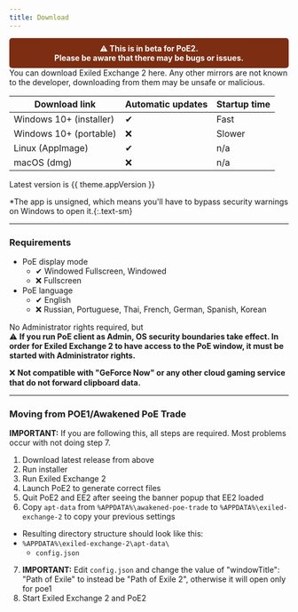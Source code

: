 ```yaml
---
title: Download
---
```


<script setup>
import { useData } from 'vitepress'

const { theme } = useData()
</script>
<div style="background-color: #7c2d12; color: white; padding: 10px; text-align: center; font-weight: bold; border-radius: 5px;">
  ⚠️ This is in beta for PoE2. <br/> Please be aware that there may be bugs or issues.
</div>
You can download Exiled Exchange 2 here. Any other mirrors are not known
to the developer, downloading from them may be unsafe or malicious.

| Download link                                                                                                                                      | Automatic updates | Startup time |
| -------------------------------------------------------------------------------------------------------------------------------------------------- | ----------------- | ------------ |
| <a :href="`${theme.github.releasesUrl}/download/v${theme.appVersion}/exiled-exchange-2-Setup-${theme.appVersion}.exe`">Windows 10+ (installer)</a> | ✔                 | Fast         |
| <a :href="`${theme.github.releasesUrl}/download/v${theme.appVersion}/exiled-exchange-2-${theme.appVersion}.exe`">Windows 10+ (portable)</a>        | ❌                 | Slower       |
| <a :href="`${theme.github.releasesUrl}/download/v${theme.appVersion}/exiled-exchange-2-${theme.appVersion}.AppImage`">Linux (AppImage)</a>         | ✔                 | n/a          |
| <a :href="`${theme.github.releasesUrl}/download/v${theme.appVersion}/exiled-exchange-2-${theme.appVersion}-universal.dmg`">macOS (dmg)</a>         | ❌                 | n/a          |

Latest version is <span class="bg-gray-100 border rounded px-1">{{ theme.appVersion }}</span>

*The app is unsigned, which means you'll have to bypass security
warnings on Windows to open it.{:.text-sm}


---

### Requirements

- PoE display mode
  - ✔ Windowed Fullscreen, Windowed
  - ❌ Fullscreen
- PoE language
  - ✔ English
  - ❌ Russian, Portuguese, Thai, French, German, Spanish, Korean

No Administrator rights required, but\
⚠ **If you run PoE client as Admin, OS security boundaries take effect.
In order for Exiled Exchange 2 to have access to the PoE window, it must be started with Administrator rights.**

❌ **Not compatible with "GeForce Now" or any other cloud gaming service that do not forward clipboard data.**

---

### Moving from POE1/Awakened PoE Trade

**IMPORTANT:** If you are following this, all steps are required. Most problems occur with not doing step 7.

1. Download latest release from above
2. Run installer
3. Run Exiled Exchange 2
4. Launch PoE2 to generate correct files
5. Quit PoE2 and EE2 after seeing the banner popup that EE2 loaded
6. Copy `apt-data` from `%APPDATA%\awakened-poe-trade` to `%APPDATA%\exiled-exchange-2` to copy your previous settings
  - Resulting directory structure should look like this:
  - `%APPDATA%\exiled-exchange-2\apt-data\`
    - `config.json`
7. **IMPORTANT:** Edit `config.json` and change the value of "windowTitle": "Path of Exile" to instead be "Path of Exile 2", otherwise it will open only for poe1
8. Start Exiled Exchange 2 and PoE2

